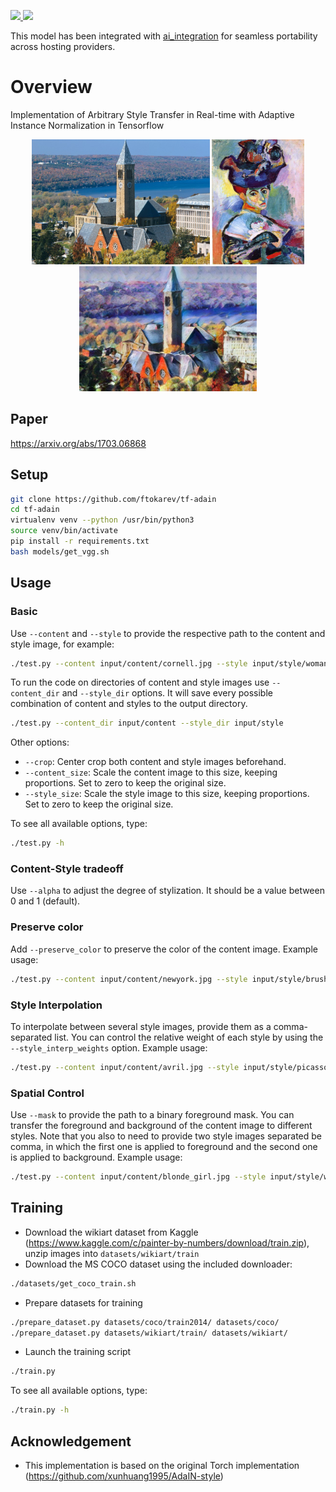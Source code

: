 <p>
    <a href="https://cloud.docker.com/u/deepaiorg/repository/docker/deepaiorg/tf-adain-style-transfer">
        <img src='https://img.shields.io/docker/cloud/automated/deepaiorg/tf-adain-style-transfer.svg?style=plastic' />
        <img src='https://img.shields.io/docker/cloud/build/deepaiorg/tf-adain-style-transfer.svg' />
    </a>
</p>

This model has been integrated with [ai_integration](https://github.com/deepai-org/ai_integration/blob/master/README.md) for seamless portability across hosting providers.

# Overview

Implementation of Arbitrary Style Transfer in Real-time with Adaptive Instance Normalization in Tensorflow

<p align='center'>
    <img src='input/content/cornell.jpg' height="200px">
    <img src='input/style/woman_with_hat_matisse.jpg' height="200px">
    <img src='output/cornell_stylized_woman_with_hat_matisse.jpg' height="200px">
</p>

## Paper
https://arxiv.org/abs/1703.06868

## Setup

```bash
git clone https://github.com/ftokarev/tf-adain
cd tf-adain
virtualenv venv --python /usr/bin/python3
source venv/bin/activate
pip install -r requirements.txt
bash models/get_vgg.sh
```

## Usage

### Basic

Use `--content` and `--style` to provide the respective path to the content and style image, for example:

```bash
./test.py --content input/content/cornell.jpg --style input/style/woman_with_hat_matisse.jpg --content_size 0 --style_size 0
```

To run the code on directories of content and style images use `--content_dir` and `--style_dir` options. It will save every possible
combination of content and styles to the output directory.

```bash
./test.py --content_dir input/content --style_dir input/style
```

Other options:

- `--crop`: Center crop both content and style images beforehand.
- `--content_size`: Scale the content image to this size, keeping proportions. Set to zero to keep the original size.
- `--style_size`: Scale the style image to this size, keeping proportions. Set to zero to keep the original size.

To see all available options, type:

```bash
./test.py -h
```

### Content-Style tradeoff

Use `--alpha` to adjust the degree of stylization. It should be a value between 0 and 1 (default).

### Preserve color

Add `--preserve_color` to preserve the color of the content image. Example usage:

```bash
./test.py --content input/content/newyork.jpg --style input/style/brushstrokes.jpg --content_size 0 --style_size 0 --preserve_color
```

### Style Interpolation

To interpolate between several style images, provide them as a comma-separated list. You can control the relative weight of each style by using the `--style_interp_weights` option. Example usage:

```bash
./test.py --content input/content/avril.jpg --style input/style/picasso_self_portrait.jpg,input/style/impronte_d_artista.jpg --style_interp_weights 1,1 --crop --style_size 400
```

### Spatial Control

Use `--mask` to provide the path to a binary foreground mask. You can transfer the foreground and background of the content image to different styles.
Note that you also to need to provide two style images separated be comma, in which the first one is applied to foreground and the second one is applied to background. Example usage:

```bash
./test.py --content input/content/blonde_girl.jpg --style input/style/woman_in_peasant_dress_cropped.jpg,input/style/mondrian_cropped.jpg --mask input/mask/mask.png --content_size 0 --style_size 0
```

## Training

- Download the wikiart dataset from Kaggle (https://www.kaggle.com/c/painter-by-numbers/download/train.zip), unzip images into `datasets/wikiart/train`
- Download the MS COCO dataset using the included downloader:

```bash
./datasets/get_coco_train.sh
```

- Prepare datasets for training

```bash
./prepare_dataset.py datasets/coco/train2014/ datasets/coco/
./prepare_dataset.py datasets/wikiart/train/ datasets/wikiart/
```

- Launch the training script

```bash
./train.py
```

To see all available options, type:

```bash
./train.py -h
```

## Acknowledgement

- This implementation is based on the original Torch implementation (https://github.com/xunhuang1995/AdaIN-style)

